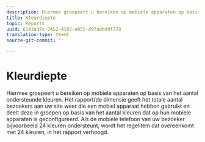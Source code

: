 ```yaml
---
description: Hiermee groepeert u bereiken op mobiele apparaten op basis van het aantal ondersteunde kleuren. Het rapport/de dimensie geeft het totale aantal bezoekers aan uw site weer die een mobiel apparaat hebben gebruikt en deelt deze in groepen op basis van het aantal kleuren dat op hun mobiele apparaten is geconfigureerd. Als de mobiele telefoon van uw bezoeker bijvoorbeeld 24 kleuren ondersteunt, wordt het regelitem dat overeenkomt met 24 kleuren, in het rapport verhoogd.
title: Kleurdiepte
topic: Reports
uuid: 6143a37c-2452-4107-a855-d97aebd9f778
translation-type: tm+mt
source-git-commit: ''

---
```



# Kleurdiepte

Hiermee groepeert u bereiken op mobiele apparaten op basis van het aantal ondersteunde kleuren. Het rapport/de dimensie geeft het totale aantal bezoekers aan uw site weer die een mobiel apparaat hebben gebruikt en deelt deze in groepen op basis van het aantal kleuren dat op hun mobiele apparaten is geconfigureerd. Als de mobiele telefoon van uw bezoeker bijvoorbeeld 24 kleuren ondersteunt, wordt het regelitem dat overeenkomt met 24 kleuren, in het rapport verhoogd.

